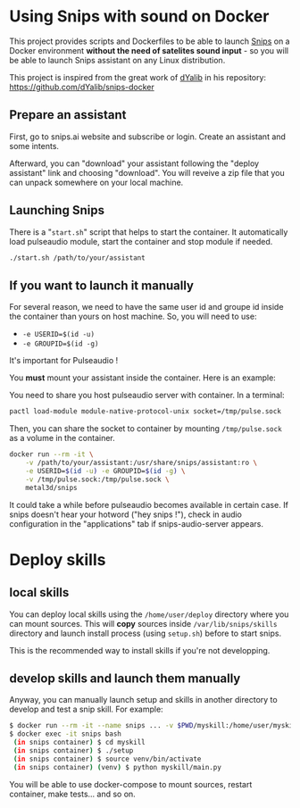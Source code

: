 # Using Snips with sound on Docker

This project provides scripts and Dockerfiles to be able to launch [Snips](https://snips.ai/) on a Docker environment **without the need of satelites sound input** - so you will be able to launch Snips assistant on any Linux distribution.

This project is inspired from the great work of [dYalib](https://github.com/dYalib) in his repository: https://github.com/dYalib/snips-docker

## Prepare an assistant

First, go to snips.ai website and subscribe or login. Create an assistant and some intents.

Afterward, you can "download" your assistant following the "deploy assistant" link and choosing "download". You will reveive a zip file that you can unpack somewhere on your local machine.

## Launching Snips

There is a "`start.sh`" script that helps to start the container. It automatically load pulseaudio module, start the container and stop module if needed.

```bash
./start.sh /path/to/your/assistant
```

## If you want to launch it manually

For several reason, we need to have the same user id and groupe id inside the container than yours on host machine. So, you will need to use:

- `-e USERID=$(id -u)`
- `-e GROUPID=$(id -g)`

It's important for Pulseaudio !

You **must** mount your assistant inside the container. Here is an example:

You need to share you host pulseaudio server with container. In a terminal:

```bash
pactl load-module module-native-protocol-unix socket=/tmp/pulse.sock
```

Then, you can share the socket to container by mounting `/tmp/pulse.sock` as a volume in the container.

```bash
docker run --rm -it \
    -v /path/to/your/assistant:/usr/share/snips/assistant:ro \
    -e USERID=$(id -u) -e GROUPID=$(id -g) \
    -v /tmp/pulse.sock:/tmp/pulse.sock \
    metal3d/snips
```

It could take a while before pulseaudio becomes available in certain case. If snips doesn't hear your hotword ("hey snips !"), check in audio configuration in the "applications" tab if snips-audio-server appears.


# Deploy skills

## local skills
You can deploy local skills using the `/home/user/deploy` directory where you can mount sources. This will **copy** sources inside `/var/lib/snips/skills` directory and launch install process (using `setup.sh`) before to start snips.

This is the recommended way to install skills if you're not developping.

## develop skills and launch them manually
Anyway, you can manually launch setup and skills in another directory to develop and test a snip skill. For example:

```bash
$ docker run --rm -it --name snips ... -v $PWD/myskill:/home/user/myskill
$ docker exec -it snips bash
 (in snips container) $ cd myskill
 (in snips container) $ ./setup
 (in snips container) $ source venv/bin/activate
 (in snips container) (venv) $ python myskill/main.py
```

You will be able to use docker-compose to mount sources, restart container, make tests... and so on.


